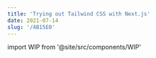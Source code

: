 ```yaml
---
title: 'Trying out Tailwind CSS with Next.js'
date: 2021-07-14
slug: '/4B15E0'
---
```


import WIP from '@site/src/components/WIP'

<WIP />
